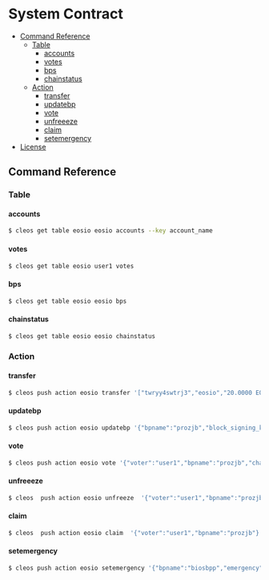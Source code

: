 # System Contract

<!-- vim-markdown-toc GFM -->

* [Command Reference](#command-reference)
    * [Table](#table)
        * [accounts](#accounts)
        * [votes](#votes)
        * [bps](#bps)
        * [chainstatus](#chainstatus)
    * [Action](#action)
        * [transfer](#transfer)
        * [updatebp](#updatebp)
        * [vote](#vote)
        * [unfreeeze](#unfreeeze)
        * [claim](#claim)
        * [setemergency](#setemergency)
* [License](#license)

<!-- vim-markdown-toc -->

## Command Reference

### Table

#### accounts

```bash
$ cleos get table eosio eosio accounts --key account_name
```

#### votes

```bash
$ cleos get table eosio user1 votes
```

#### bps

```bash
$ cleos get table eosio eosio bps
```

#### chainstatus

```bash
$ cleos get table eosio eosio chainstatus
```

### Action

#### transfer

```bash
$ cleos push action eosio transfer '["twryy4swtrj3","eosio","20.0000 EOS","my first transfer"]' -p twryy4swtrj3
```

#### updatebp

```bash
$ cleos push action eosio updatebp '{"bpname":"prozjb","block_signing_key":"EOS8DNUjdm25rZsCcnhxqyJJTdP2kQkRPuBpeFZykXCWbUt41RNf5","commission_rate":"1"}' -p prozjb
```

#### vote

```bash
$ cleos push action eosio vote '{"voter":"user1","bpname":"prozjb","change":"10.0000 EOS"}' -p user1
```

#### unfreeeze

```bash
$ cleos  push action eosio unfreeze  '{"voter":"user1","bpname":"prozjb"}' -p user1
```

#### claim

```bash
$ cleos  push action eosio claim  '{"voter":"user1","bpname":"prozjb"}' -p user1
```

#### setemergency

```bash
$ cleos push action eosio setemergency '{"bpname":"biosbpp","emergency":true}' -p biosbpp
```
